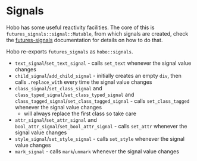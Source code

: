 # Signals

Hobo has some useful reactivity facilities. The core of this is `futures_signals::signal::Mutable`, from which signals are created, check the [futures-signals](https://docs.rs/futures-signals/0.3) documentation for details on how to do that.

Hobo re-exports `futures_signals` as `hobo::signals`.

* `text_signal`/`set_text_signal` - calls `set_text` whenever the signal value changes
* `child_signal`/`add_child_signal` - initially creates an empty `div`, then calls `.replace_with` every time the signal value changes
* `class_signal`/`set_class_signal` and `class_typed_signal`/`set_class_typed_signal` and `class_tagged_signal`/`set_class_tagged_signal` - calls `set_class_tagged` whenever the signal value changes
	* will always replace the first class so take care
* `attr_signal`/`set_attr_signal` and `bool_attr_signal`/`set_bool_attr_signal` - calls `set_attr` whenever the signal value changes
* `style_signal`/`set_style_signal` - calls `set_style` whenever the signal value changes
* `mark_signal` - calls `mark`/`unmark` whenever the signal value changes
